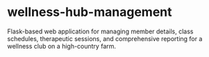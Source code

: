 # wellness-hub-management
 Flask-based web application for managing member details, class schedules, therapeutic sessions, and comprehensive reporting for a wellness club on a high-country farm.

